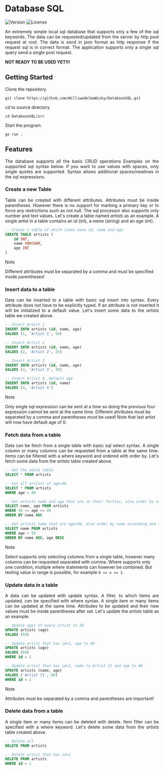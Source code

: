# Database SQL
![Version](https://img.shields.io/badge/go-1.21+-blue.svg?style=flat)
![License](https://img.shields.io/badge/license-MIT-green.svg?style=flat)

<p align="justify">
    An extremely simple local sql database that supports only a few of the sql keywords. The data can be requested/updated from the server by http post request at root. The data is send in json format as http response if the request sql is in correct format. The application supports only a single sql query send a single post request.
</p>

**NOT READY TO BE USED YET!!!**

## Getting Started
Clone the repository.

```
git clone https://github.com/WilliwadelmaWisky/DatabaseSQL.git
```

cd to source directory.

```
cd DatabaseSQL/src
```

Start the program.

```
go run .
```

## Features
<p align="justify">
    The database supports all the basic CRUD operations Examples on the supported sql syntax below. If you want to use values with spaces, only single quotes are supported. Syntax allows additional spaces/newlines in the sql expressions.
</p>

### Create a new Table

<p align="justify">
    Table can be created with different attributes. Attributes must be inside parentheses. However there is no support for marking a primary key or to force any restrictions such as not null. The sql processor also supports only number and text values. Let's create a table named <i>artists</i> as an example. A single artist in a table contains an <i>id</i> (int), a <i>name</i> (string) and an <i>age</i> (int).
</p>

```sql
-- Create a table of which items have id, name and age
CREATE TABLE artists (
    id INT,
    name VARCHAR,
    age INT
)
```

> [!NOTE]
> Different attributes must be separated by a comma and must be specified inside parentheses!

### Insert data to a table

<p align="justify">
    Data can be inserted to a table with basic sql insert into syntax. Every attribute does not have to be explicitly typed. If an attribute is not inserted it will be initialized to a default value. Let's insert some data to the <i>artists</i> table we created above.
</p>

```sql
-- Insert Artist 1
INSERT INTO artists (id, name, age) 
VALUES (1, 'Artist 1', 50)

-- Insert Artist 2
INSERT INTO artists (id, name, age) 
VALUES (2, 'Artist 2', 25)

-- Insert Artist 3
INSERT INTO artists (id, name, age) 
VALUES (3, 'Artist 3', 45)

-- Insert Artist 4, default age
INSERT INTO artists (id, name) 
VALUES (4, 'Artist 4')
```

> [!NOTE]
> Only single sql expression can be sent at a time so doing the previous four expression cannot be sent at the same time. Different attributes must be separated by a comma and parentheses must be used! Note that last artist will now have default age of 0.

### Fetch data from a table

<p align="justify">
    Data can be fetch from a single table with basic sql select syntax. A single column or many columns can be requested from a table at the same time. items can be filtered with a where keyword and ordered with order by. Let's fetch some data from the <i>artists</i> table created above.
</p>

```sql
-- Get the whole table
SELECT * FROM artists

-- Get all artists of age>40
SELECT * FROM artists
WHERE age > 40

-- Get artists name and age that are in their forties, also order by name ascending
SELECT name, age FROM artists
WHERE 40 <= age <= 49
ORDER BY name ASC

-- Get artists name that are age<50, also order by name ascending and if same name then order by age descending
SELECT name FROM artists
WHERE age < 50
ORDER BY name ASC, age DESC
```

> [!NOTE]
> Select supports only selecting columns from a single table, however many columns can be requested separated with comma. Where supports only one condition, multiple where statements can however be combined. But testing value in range is possible, for example `0 <= x <= 1`. 

### Update data in a table

<p align="justify">
    A data can be updated with update syntax. A filter, to which items are updated, can be specified with where syntax. A single item or many items can be updated at the same time. Attributes to be updated and their new values must be inside parentheses after set. Let's update the <i>artists</i> table as an example.
</p>

```sql
-- Update ages of every artist to 50
UPDATE artists (age)
VALUES (50)

-- Update artist that has id=1, age to 60
UPDATE artists (age)
VALUES (60)
WHERE id = 1

-- Update artist that has id=1, name to Artist 11 and age to 60
UPDATE artists (name, age)
VALUES ('Artist 11', 60)
WHERE id = 1
```

> [!NOTE]
> Attributes must be separated by a comma and parentheses are important!

### Delete data from a table

<p align="justify">
    A single item or many items can be deleted with delete. Item filter can be specified with a where keyword. Let's delete some data from the <i>artists</i> table created above.
</p>

```sql
-- Delete all
DELETE FROM artists

-- Delete artist that has id=1
DELETE FROM artists
WHERE id = 1
```
